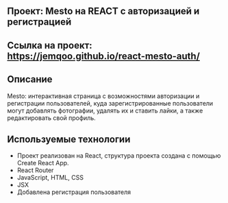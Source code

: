 ## Проект: Mesto на REACT с авторизацией и регистрацией

## Ссылка на проект: https://jemqoo.github.io/react-mesto-auth/

## Описание

Mesto: интерактивная страница с возможностями авторизации и регистрации пользователей, куда зарегистрированные пользователи могут добавлять фотографии, удалять их и ставить лайки, а также редактировать свой профиль.

## Используемые технологии

- Проект реализован на React, структура проекта создана с помощью Create React App.
- React Router
- JavaScript, HTML, CSS
- JSX
- Добавлена регистрация пользователя
